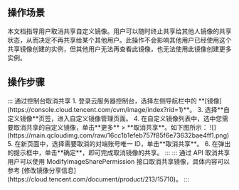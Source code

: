 ## 操作场景
本文档指导用户取消共享自定义镜像。用户可以随时终止共享给其他人镜像的共享状态，从而决定不再共享给某个其他用户。此操作不会影响其他用户已经使用这个共享镜像创建的实例，但其他用户无法再查看此镜像，也无法使用此镜像创建更多实例。

## 操作步骤
<dx-tabs>
::: 通过控制台取消共享
 1. 登录云服务器控制台，选择左侧导航栏中的 **[镜像](https://console.cloud.tencent.com/cvm/image/index?rid=1)**。
 3. 选择**自定义镜像**页签，进入自定义镜像管理页面。
 4. 在自定义镜像列表中，选中您需要取消共享的自定义镜像，单击**更多** > **取消共享**。如下图所示：
 ![](https://main.qcloudimg.com/raw/16cc1b1efeb757f85f6e73632bae4ff1.png)
 5. 在新页面中，选择需要取消的对端账号唯一 ID，单击**取消共享**。
 6. 在弹出的提示框中，单击**确定**，即可完成取消镜像的共享。
:::
::: 通过 API 取消共享
用户可以使用 ModifyImageSharePermission 接口取消共享镜像，具体内容可以参考 [修改镜像分享信息](https://cloud.tencent.com/document/product/213/15710)。
:::
</dx-tabs>



